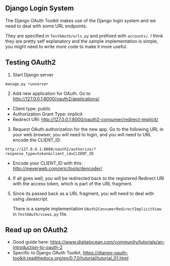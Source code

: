 Django Login System
-------------------
The Django OAuth Toolkit makes use of the Django login system and we need
to deal with some URL endpoints.

They are specified in ```TestOAuth/urls.py``` and prefixed with
```accounts/```. I think they are pretty self explanatory and the sample
implementation is simple, you might need to write more code to make it
more useful.

Testing OAuth2
--------------
1. Start Django server
```
manage.py runserver
```

2. Add new application for OAuth. Go to http://127.0.0.1:8000/oauth2/applications/
  - Client type: public
  - Authorization Grant Type: implicit
  - Redirect URI: http://127.0.0.1:8000/oauth2-consumer/redirect-implicit/

3. Request OAuth authorization for the new app. Go to the following URL in
   your web browser, you will need to login, and you will need to URL encode
   the CLIENT_ID:
```
http://127.0.0.1:8000/oauth2/authorize/?response_type=token&client_id=CLIENT_ID
```
  - Encode your CLIENT_ID with this: http://meyerweb.com/eric/tools/dencoder/

4. If all goes well, you will be redirected back to the registered
   Redirect URI with the access token, which is part of the URL fragment.

5. Since its passed back as a URL fragment, you will need to deal with
   using Javascript.

   There is a sample implementation ```OAuth2ConsumerRedirectImplicitView``` in ```TestOAuth/views.py``` file.

Read up on OAuth2
-----------------
 * Good guide here: https://www.digitalocean.com/community/tutorials/an-introduction-to-oauth-2
 * Specific to Django OAuth Toolkit, https://django-oauth-toolkit.readthedocs.org/en/0.7.0/tutorial/tutorial_01.html

